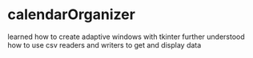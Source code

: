 # calendarOrganizer
learned how to create adaptive windows with tkinter
further understood how to use csv readers and writers to get and display data 
